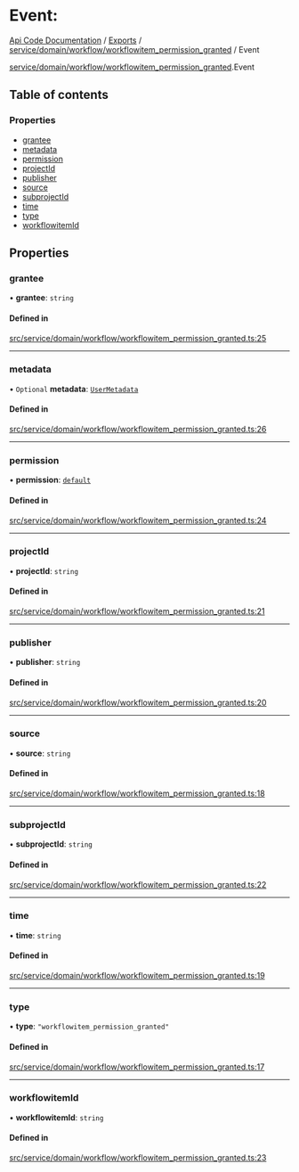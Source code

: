 # Event: 
 
[Api Code Documentation](../README.md) / [Exports](../modules.md) / [service/domain/workflow/workflowitem\_permission\_granted](../modules/service_domain_workflow_workflowitem_permission_granted.md) / Event

[service/domain/workflow/workflowitem\_permission\_granted](../modules/service_domain_workflow_workflowitem_permission_granted.md).Event

## Table of contents

### Properties

- [grantee](service_domain_workflow_workflowitem_permission_granted.Event.md#grantee)
- [metadata](service_domain_workflow_workflowitem_permission_granted.Event.md#metadata)
- [permission](service_domain_workflow_workflowitem_permission_granted.Event.md#permission)
- [projectId](service_domain_workflow_workflowitem_permission_granted.Event.md#projectid)
- [publisher](service_domain_workflow_workflowitem_permission_granted.Event.md#publisher)
- [source](service_domain_workflow_workflowitem_permission_granted.Event.md#source)
- [subprojectId](service_domain_workflow_workflowitem_permission_granted.Event.md#subprojectid)
- [time](service_domain_workflow_workflowitem_permission_granted.Event.md#time)
- [type](service_domain_workflow_workflowitem_permission_granted.Event.md#type)
- [workflowitemId](service_domain_workflow_workflowitem_permission_granted.Event.md#workflowitemid)

## Properties

### grantee

• **grantee**: `string`

#### Defined in

[src/service/domain/workflow/workflowitem_permission_granted.ts:25](https://github.com/openkfw/TruBudget/blob/086d599/api/src/service/domain/workflow/workflowitem_permission_granted.ts#L25)

___

### metadata

• `Optional` **metadata**: [`UserMetadata`](../modules/service_domain_metadata.md#usermetadata)

#### Defined in

[src/service/domain/workflow/workflowitem_permission_granted.ts:26](https://github.com/openkfw/TruBudget/blob/086d599/api/src/service/domain/workflow/workflowitem_permission_granted.ts#L26)

___

### permission

• **permission**: [`default`](../modules/authz_intents.md#default)

#### Defined in

[src/service/domain/workflow/workflowitem_permission_granted.ts:24](https://github.com/openkfw/TruBudget/blob/086d599/api/src/service/domain/workflow/workflowitem_permission_granted.ts#L24)

___

### projectId

• **projectId**: `string`

#### Defined in

[src/service/domain/workflow/workflowitem_permission_granted.ts:21](https://github.com/openkfw/TruBudget/blob/086d599/api/src/service/domain/workflow/workflowitem_permission_granted.ts#L21)

___

### publisher

• **publisher**: `string`

#### Defined in

[src/service/domain/workflow/workflowitem_permission_granted.ts:20](https://github.com/openkfw/TruBudget/blob/086d599/api/src/service/domain/workflow/workflowitem_permission_granted.ts#L20)

___

### source

• **source**: `string`

#### Defined in

[src/service/domain/workflow/workflowitem_permission_granted.ts:18](https://github.com/openkfw/TruBudget/blob/086d599/api/src/service/domain/workflow/workflowitem_permission_granted.ts#L18)

___

### subprojectId

• **subprojectId**: `string`

#### Defined in

[src/service/domain/workflow/workflowitem_permission_granted.ts:22](https://github.com/openkfw/TruBudget/blob/086d599/api/src/service/domain/workflow/workflowitem_permission_granted.ts#L22)

___

### time

• **time**: `string`

#### Defined in

[src/service/domain/workflow/workflowitem_permission_granted.ts:19](https://github.com/openkfw/TruBudget/blob/086d599/api/src/service/domain/workflow/workflowitem_permission_granted.ts#L19)

___

### type

• **type**: ``"workflowitem_permission_granted"``

#### Defined in

[src/service/domain/workflow/workflowitem_permission_granted.ts:17](https://github.com/openkfw/TruBudget/blob/086d599/api/src/service/domain/workflow/workflowitem_permission_granted.ts#L17)

___

### workflowitemId

• **workflowitemId**: `string`

#### Defined in

[src/service/domain/workflow/workflowitem_permission_granted.ts:23](https://github.com/openkfw/TruBudget/blob/086d599/api/src/service/domain/workflow/workflowitem_permission_granted.ts#L23)
